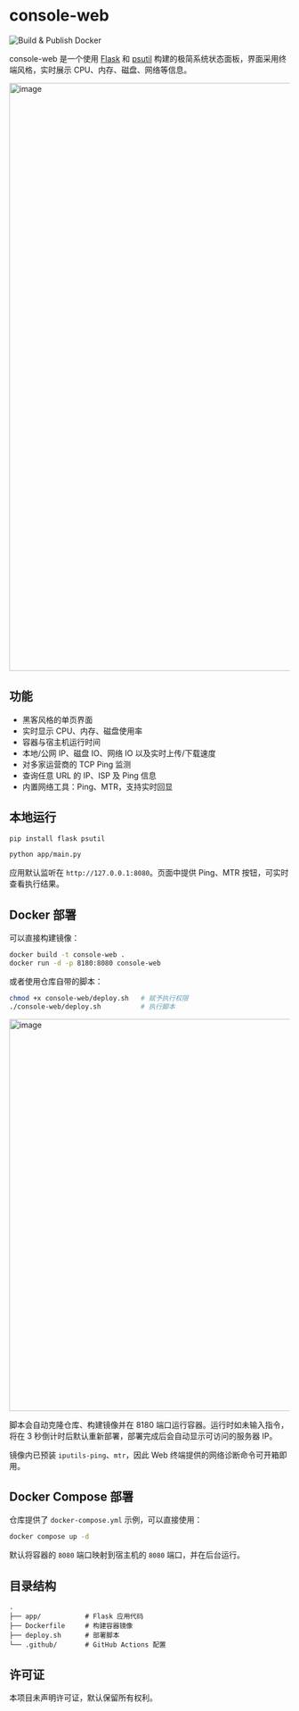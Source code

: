 # console-web

![Build & Publish Docker](https://github.com/podcctv/console-web/actions/workflows/docker-publish.yml/badge.svg)

console-web 是一个使用 [Flask](https://flask.palletsprojects.com/) 和 [psutil](https://psutil.readthedocs.io/) 构建的极简系统状态面板，界面采用终端风格，实时展示 CPU、内存、磁盘、网络等信息。

<img width="1012" height="1054" alt="image" src="https://github.com/user-attachments/assets/5093b202-5b38-4929-ac9a-1db5062d863a" />


## 功能
- 黑客风格的单页界面
- 实时显示 CPU、内存、磁盘使用率
- 容器与宿主机运行时间
- 本地/公网 IP、磁盘 IO、网络 IO 以及实时上传/下载速度
- 对多家运营商的 TCP Ping 监测
- 查询任意 URL 的 IP、ISP 及 Ping 信息
- 内置网络工具：Ping、MTR，支持实时回显

## 本地运行
```bash
pip install flask psutil

python app/main.py
```
应用默认监听在 `http://127.0.0.1:8080`。页面中提供 Ping、MTR 按钮，可实时查看执行结果。

## Docker 部署
可以直接构建镜像：
```bash
docker build -t console-web .
docker run -d -p 8180:8080 console-web
```
或者使用仓库自带的脚本：
```bash
chmod +x console-web/deploy.sh   # 赋予执行权限
./console-web/deploy.sh          # 执行脚本
```
<img width="1215" height="703" alt="image" src="https://github.com/user-attachments/assets/c73ec314-2feb-4064-a5e5-d27f3617d77f" />

脚本会自动克隆仓库、构建镜像并在 8180 端口运行容器。运行时如未输入指令，将在 3 秒倒计时后默认重新部署，部署完成后会自动显示可访问的服务器 IP。


镜像内已预装 `iputils-ping`、`mtr`，因此 Web 终端提供的网络诊断命令可开箱即用。


## Docker Compose 部署
仓库提供了 `docker-compose.yml` 示例，可以直接使用：

```bash
docker compose up -d
```

默认将容器的 `8080` 端口映射到宿主机的 `8080` 端口，并在后台运行。

## 目录结构
```
.
├── app/           # Flask 应用代码
├── Dockerfile     # 构建容器镜像
├── deploy.sh      # 部署脚本
└── .github/       # GitHub Actions 配置
```

## 许可证
本项目未声明许可证，默认保留所有权利。
